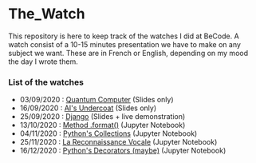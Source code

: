 # The_Watch

This repository is here to keep track of the watches I did at BeCode.
A watch consist of a 10-15 minutes presentation we have to make on any subject we want.
These are in French or English, depending on my mood the day I wrote them.

### List of the watches

- 03/09/2020 : [Quantum Computer](https://docs.google.com/presentation/d/1NGb4BwHzq-p1ZMoWdyDVcXZoa9lb0jJL-pykHehg9DE/edit?usp=sharing) (Slides only)
- 16/09/2020 : [AI's Undercoat](https://docs.google.com/presentation/d/1QHCkqr5DcoP60MY8f4TjjXOPOp-7jX0_N2FAvRSPtd4/edit?usp=sharing) (Slides only)
- 25/09/2020 : [Django](https://docs.google.com/presentation/d/1EVWiu3odfeCrZJaEDCbx3r60srbktvbSpDHSXTKxLfI/edit?usp=sharing) (Slides + live demonstration)
- 13/10/2020 : [Method .format()](https://github.com/Demesmaeker/The_Watch/blob/main/method_format.ipynb) (Jupyter Notebook)
- 04/11/2020 : [Python's Collections](https://github.com/Demesmaeker/My_Watch/blob/main/Collections.ipynb) (Jupyter Notebook)
- 25/11/2020 : [La Reconnaissance Vocale](https://github.com/Demesmaeker/My_Watch/blob/main/Reconnaissance%20Vocale.ipynb) (Jupyter Notebook)
- 16/12/2020 : [Python's Decorators (maybe)]() (Jupyter Notebook)



